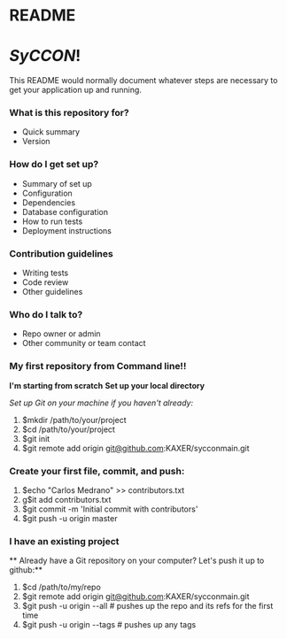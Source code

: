 # README #

# ***SyCCON***! #

This README would normally document whatever steps are necessary to get your application up and running.

### What is this repository for? ###

* Quick summary
* Version

### How do I get set up? ###

* Summary of set up
* Configuration
* Dependencies
* Database configuration
* How to run tests
* Deployment instructions

### Contribution guidelines ###

* Writing tests
* Code review
* Other guidelines

### Who do I talk to? ###

* Repo owner or admin
* Other community or team contact

### My first repository from Command line!! ###
**I'm starting from scratch**
**Set up your local directory**

*Set up Git on your machine if you haven't already:*

1. $mkdir /path/to/your/project 
2. $cd /path/to/your/project 
3. $git init
4. $git remote add origin git@github.com:KAXER/sycconmain.git

###  Create your first file, commit, and push: ###

1. $echo "Carlos Medrano" >> contributors.txt 
2. g$it add contributors.txt 
3. $git commit -m 'Initial commit with contributors' 
4. $git push -u origin master 

### I have an existing project ###
** Already have a Git repository on your computer? Let's push it up to github:**

1. $cd /path/to/my/repo 
2. $git remote add origin git@github.com:KAXER/sycconmain.git
3. $git push -u origin --all # pushes up the repo and its refs for the first time 
4. $git push -u origin --tags # pushes up any tags
